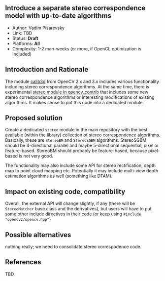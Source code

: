 ## Introduce a separate stereo correspondence model with up-to-date algorithms

* Author: Vadim Pisarevsky
* Link: TBD
* Status: **Draft**
* Platforms: **All**
* Complexity: 1-2 man-weeks (or more, if OpenCL optimization is included)

## Introduction and Rationale

The module [calib3d](https://github.com/opencv/opencv/tree/master/modules/calib3d) from OpenCV 2.x and 3.x includes various functionality including stereo correspondence algorithms. At the same time, there is experimental [stereo module in opencv_contrib](https://github.com/opencv/opencv_contrib/tree/master/modules/stereo) that includes some new stereo correspondence algorithms or interesting modifications of existing algorithms. It makes sense to put this code into a dedicated module.

## Proposed solution

Create a dedicated `stereo` module in the main repository with the best available (within the library) collection of stereo correspondence algorithms. Basically, these are `StereoBM` and `StereoSGBM` algorithms. StereoSGBM should be 4-directional parallel and maybe 5-directional sequential, pixel or feature-based. StereoBM should probably be feature-based, because pixel-based is not very good.

The functionality may also include some API for stereo rectification, depth map to point cloud mapping etc. Potentially it may include multi-view depth estimation algorithms as well (something like DTAM).

## Impact on existing code, compatibility

Overall, the external API will change slightly, if any (there will be `StereoMatcher` base class and the derivatives), but users will have to put some other include directives in their code (or keep using `#include "opencv2/opencv.hpp"`)

## Possible alternatives

nothing really; we need to consolidate stereo correspodence code.

## References

TBD